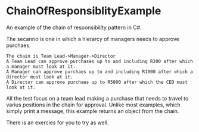 # ChainOfResponsiblityExample
An example of the chain of responsibility pattern in C#.

The secanrio is one in which a hierarcy of managers needs to approve purchaes.
    
    The chain is Team Lead->Manager->Director
    A Team Lead can approve purchases up to and including R200 after which a manager must look at it.
    A Manager can approve purchaes up to and including R1000 after which a director must look at it.
    A Director can approve purchaes up to R5000 after which the CEO must look at it.

All the test focus on a team lead making a purchase that needs to travel to varius positions in the chain for approval. 
Unlike most examples, which simply print a message, this example returns an object from the chain.

There is an exercies for you to try as well.
